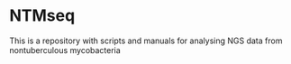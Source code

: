 # NTMseq
This is a repository with scripts and manuals for analysing NGS data from nontuberculous mycobacteria
